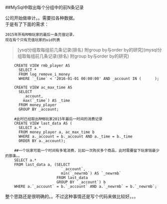 
##MySql中取出每个分组中的前N条记录

公司开始做审计。。需要拉各种数据。  
于是有了下面的需求：

    2015年所有RMB玩家的最后一条充值记录，
    现在有个只有充值玩家的uid列表

> [ysql分组取每组前几条记录(排名) 附group by与order by的研究](mysql分组取每组前几条记录(排名) 附group by与order by的研究)
> 
> 



```
	CREATE VIEW rmb_player AS
	  SELECT *
	  FROM log_remove_i_money
	  WHERE `_time` < '2016-01-01 00:00:00' AND _account IN (      );
	
	CREATE VIEW ac_max_time AS
	  SELECT
	    _account,
	    max(`_time`) AS _time
	  FROM money_player
	  GROUP BY _account;
	
	#此时已经取出RMB玩家2015年最后一时间的消费记录
	CREATE VIEW last_data AS (
	  SELECT a.*
	  FROM money_player a, ac_max_time b
	  WHERE a._account = b._account AND a._time = b._time
	  ORDER BY a._account);
	
	##一个玩家可能一个时间有多笔消费，比如一次购买多个商品，此时需要留下玩家钱最少的那条。。
	SELECT a.*
	FROM last_data a, (SELECT
	                     `_account`,
	                     min(`_newrmb`) AS `_newrmb`
	                   FROM last_data
	                   GROUP BY `_account`) b
	WHERE a.`_account` = b.`_account` AND a.`_newrmb` = b.`_newrmb`;
```

整个思路还是很明确的。。不过这种事情还是写个代码来做比较好。。。


